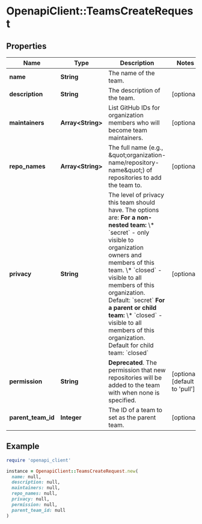 # OpenapiClient::TeamsCreateRequest

## Properties

| Name | Type | Description | Notes |
| ---- | ---- | ----------- | ----- |
| **name** | **String** | The name of the team. |  |
| **description** | **String** | The description of the team. | [optional] |
| **maintainers** | **Array&lt;String&gt;** | List GitHub IDs for organization members who will become team maintainers. | [optional] |
| **repo_names** | **Array&lt;String&gt;** | The full name (e.g., \&quot;organization-name/repository-name\&quot;) of repositories to add the team to. | [optional] |
| **privacy** | **String** | The level of privacy this team should have. The options are:   **For a non-nested team:**   \\* &#x60;secret&#x60; - only visible to organization owners and members of this team.   \\* &#x60;closed&#x60; - visible to all members of this organization.   Default: &#x60;secret&#x60;   **For a parent or child team:**   \\* &#x60;closed&#x60; - visible to all members of this organization.   Default for child team: &#x60;closed&#x60; | [optional] |
| **permission** | **String** | **Deprecated**. The permission that new repositories will be added to the team with when none is specified. | [optional][default to &#39;pull&#39;] |
| **parent_team_id** | **Integer** | The ID of a team to set as the parent team. | [optional] |

## Example

```ruby
require 'openapi_client'

instance = OpenapiClient::TeamsCreateRequest.new(
  name: null,
  description: null,
  maintainers: null,
  repo_names: null,
  privacy: null,
  permission: null,
  parent_team_id: null
)
```

